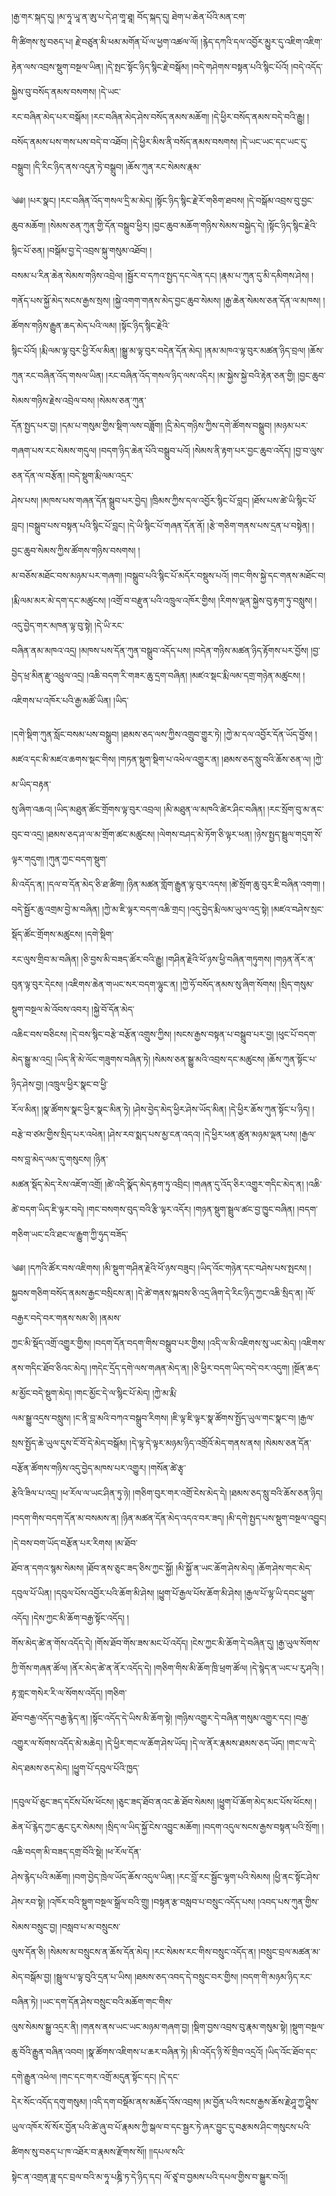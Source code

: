 ﻿  
།རྒྱ་གར་སྐད་དུ། །མ་ཧཱ་ཡཱ་ན་ཨུ་པ་དེ་ཤ་གཱ་ཐཱ། བོད་སྐད་དུ། ཐེག་པ་ཆེན་པོའི་མན་ངག་  
གི་ཚིགས་སུ་བཅད་པ། རྗེ་བཙུན་མི་ཕམ་མགོན་པོ་ལ་ཕྱག་འཚལ་ལོ། །རྙེད་དཀའི་དལ་འབྱོར་མྱུར་དུ་འཇིག་འཇིག་རྟེན་ལས་འབྲས་སྡུག་བསྔལ་ཡིན། །དེ་སྤང་སྟོང་ཉིད་སྙིང་རྗེ་བསྒོམ། །བདེ་གཤེགས་བསྟན་པའི་སྙིང་པོའོ། །བདེ་འདོད་སྐྱེས་བུ་བསོད་ནམས་བསགས། །དེ་ཡང་  
རང་བཞིན་མེད་པར་བསྒོམ། །རང་བཞིན་མེད་ཤེས་བསོད་ནམས་མཆོག། །དེ་ཕྱིར་བསོད་ནམས་བདེ་བའི་རྒྱུ། །བསོད་ནམས་པས་གས་པས་བདེ་བ་འཐོབ། །དེ་ཕྱིར་མིས་ནི་བསོད་ནམས་བསགས། །དེ་ཡང་ཡང་དང་ཡང་དུ་བསྒྲུབ། །དི་རིང་ཉིད་ནས་འདུན་ཏེ་བསྒྲུབ། །ཆོས་ཀུན་རང་སེམས་རྣམ་  
  
༄༅། །པར་སྣང། །རང་བཞིན་འོད་གསལ་དྲི་མ་མེད། །སྟོང་ཉིད་སྙིང་རྗེ་རོ་གཅིག་ཐབས། །དེ་བསྒོམ་འབྲས་བུ་བྱང་ཆུབ་མཆོག། །སེམས་ཅན་ཀུན་གྱི་དོན་བསྒྲུབ་ཕྱིར། །བྱང་ཆུབ་མཆོག་གཉིས་སེམས་བསྐྱེད་དེ། །སྟོང་ཉིད་སྙིང་རྗེའི་སྙིང་པོ་ཅན། །བསྒོམ་བྱ་དེ་འབྲས་སྐུ་གསུམ་འཐོབ། །  
བསམ་པ་རིན་ཆེན་སེམས་གཉིས་འབྲེལ། །སྦྱོར་བ་དཀའ་སྤྱད་དང་ལེན་དང། །རྣམ་པ་ཀུན་དུ་མི་དམིགས་ཤེས། །གནོད་པས་སྐྱོ་མེད་སངས་རྒྱས་སྲས། །སྐྱེ་འགག་གནས་མེད་བྱང་ཆུབ་སེམས། །རྒྱ་ཆེན་སེམས་ཅན་དོན་ལ་མཁས། །ཚོགས་གཉིས་རྒྱུན་ཆད་མེད་པའི་ལམ། །སྟོང་ཉིད་སྙིང་རྗེའི་  
སྙིང་པོའོ། །རྨི་ལམ་ལྟ་བུར་ཕྱི་རོལ་མིན། །སྒྱུ་མ་ལྟ་བུར་བདེན་དོན་མེད། །ནམ་མཁའ་ལྟ་བུར་མཚན་ཉིད་བྲལ། །ཆོས་ཀུན་རང་བཞིན་འོད་གསལ་ཡིན། །རང་བཞིན་འོད་གསལ་ཉིད་ལས་འདིར། །མ་སྐྱེས་སྐྱེ་བའི་རྟེན་ཅན་གྱི། །བྱང་ཆུབ་སེམས་གཉིས་རྗེས་འབྲེལ་བས། །སེམས་ཅན་ཀུན་  
དོན་སྤྱད་པར་བྱ། །དམ་པ་གསུམ་གྱིས་སྡིག་ལས་བཟློག། །དྲི་མེད་གཉིས་ཀྱིས་དགེ་ཚོགས་བསྒྲུབ། །མཉམ་པར་གཞག་པས་རང་སེམས་གདུལ། །བདག་ཉིད་ཆེན་པོའི་བསྒྲུབ་པའོ། །སེམས་ནི་རྟག་པར་བྱང་ཆུབ་འདོད། །བྱ་བ་ལུས་ཅན་དོན་ལ་བརྩོན། །བདེ་སྡུག་རྨི་ལམ་འདྲར་  
ཤེས་པས། །མཁས་པས་གཞན་དོན་སྒྲུབ་པར་བྱེད། །ཁྲིམས་ཀྱིས་དལ་འབྱོར་སྙིང་པོ་བླང། །ཐོས་པས་ཚེ་ཡི་སྙིང་པོ་བླང། །བསྒྲུབ་པས་བསྟན་པའི་སྙིང་པོ་བླང། །དེ་ཡི་སྙིང་པོ་གཞན་དོན་ནོ། །རྩེ་གཅིག་གནས་པས་དྲན་པ་བསྟེན། །བྱང་ཆུབ་སེམས་ཀྱིས་ཚོགས་གཉིས་བསགས། །  
མ་བཅོས་མཐོང་བས་མཉམ་པར་གཞག། །བསྒྲུབ་པའི་སྙིང་པོ་མདོར་བསྡུས་པའོ། །གང་གིས་སྐྱེ་དང་གནས་མཐོང་བ། །རྨི་ལམ་མར་མེ་དག་དང་མཚུངས། །འགྲོ་བ་བརྫུན་པའི་འཁྲུལ་འཁོར་གྱིས། །རིགས་ལྡན་སྐྱེས་བུ་རྟག་ཏུ་བསླུས། །འདུ་བྱེད་གར་མཁན་ལྟ་བུ་སྟེ། །དེ་ཡི་རང་  
བཞིན་ནམ་མཁའ་འདྲ། །མཁས་པས་དོན་ཀུན་བསྒྲུབ་འདོད་པས། །བདེན་གཉིས་མཚན་ཉིད་རྟོགས་པར་བྱོས། །བྱ་བྱེད་ཕྲ་མིན་རྫུ་འཕྲུལ་འདྲ། །འཆི་བདག་རི་གཟར་ཆུ་དྲག་བཞིན། །མཛའ་སྡང་རྨི་ལམ་དགྲ་གཉེན་མཚུངས། །འཇིགས་པ་འཁོར་པའི་རྒྱ་མཚོ་ཡིན། །ཡིད་  
  
།དགེ་སྡིག་ཀུན་སློང་བསམ་པས་བསྒྲུབ། །ཐམས་ཅད་ལས་ཀྱིས་འགྲུབ་གྱུར་ཏེ། །ཀྱེ་མ་དལ་འབྱོར་དོན་ཡོད་བྱོས། །མཛའ་དང་མི་མཛའ་ཆགས་སྡང་གིས། །གཏན་སྡུག་སྡིག་པ་འཕེལ་འགྱུར་ན། །ཐམས་ཅད་སླུ་བའི་ཆོས་ཅན་ལ། །ཀྱེ་མ་ཡིད་བརྟན་  
སུ་ཞིག་འཆའ། །ཡིད་མཐུན་ཚོང་གྲོགས་ལྟ་བུར་འབྲལ། །མི་མཐུན་ལ་མཁའི་ཚེར་ཤིང་བཞིན། །རང་སྲོག་བུ་མ་ནང་བུང་བ་འདྲ། །ཐམས་ཅད་ཤ་ལ་མ་གྲོག་ཚང་མཚུངས། །ལེགས་བཤད་མེ་ཏོག་ཅི་ལྟར་ཕན། །ཉེས་སྤྱད་སྦྲུལ་གདུག་སོ་ལྟར་གདུག། །ཀུན་ཀྱང་བདག་སྡུག་  
མི་འདོད་ན། །དལ་བ་དོན་མེད་ཅི་ཐ་ཚིག། །ཉིན་མཚན་གློག་རྒྱུན་ལྟ་བུར་འདས། །ཚེ་སྲོག་ཆུ་བུར་ཇི་བཞིན་འགག། །བདེ་སྦྱོར་ཆུ་འགྲམ་བྱེ་མ་བཞིན། །ཀྱེ་མ་ཇི་ལྟར་བདག་འཆི་གྲང། །འདུ་བྱེད་རྨི་ལམ་ཡུལ་འདྲ་སྟེ། །མཛའ་བཤེས་སྲང་སྡོད་ཚོང་གྲོགས་མཚུངས། །དགེ་སྡིག་  
རང་ལུས་གྲིབ་མ་བཞིན། །ཅི་བྱས་མི་བཟད་ཚོར་བའི་རྒྱུ། །གཤིན་རྗེའི་ཕོ་ཉས་ཕྱི་བཞིན་གཏུགས། །གཉན་ནོར་ན་བུན་ལྟ་བུར་དེངས། །འཇིགས་ཆེན་གཡང་སར་བདག་ལྷུང་ན། །ཀྱེ་ཧོ་བསོད་ནམས་སུ་ཞིག་སོགས། །སྲིད་གསུམ་སྡུག་བསྔལ་མེ་འོབས་འབར། །སྐྱེ་བོ་དོན་མེད་  
འཆིང་བས་བཅིངས། །དེ་བས་སྙིང་བརྩེ་བརྩོན་འགྲུས་ཀྱིས། །སངས་རྒྱས་བསྟན་པ་བསྒྲུབ་པར་བྱ། །ཕུང་པོ་བདག་མེད་སྒྱུ་མ་འདྲ། །ཡིད་ནི་མེ་ལོང་གཟུགས་བཞིན་ཏེ། །སེམས་ཅན་སྒྱུ་མའི་འབྲས་དང་མཚུངས། །ཆོས་ཀུན་སྟོང་པ་ཉིད་ཤེས་བྱ། །འཁྲུལ་ཕྱིར་སྣང་བ་ཕྱི་  
རོལ་མིན། །སྣ་ཚོགས་སྣང་ཕྱིར་སྣང་མིན་ཏེ། །ཤེས་བྱེད་མེད་ཕྱིར་ཤེས་ཡོད་མིན། །དེ་ཕྱིར་ཆོས་ཀུན་སྟོང་པ་ཉིད། །བརྩེ་བ་ཙམ་གྱིས་སྲིད་པར་འཕེན། །ཤེས་རབ་སྨད་པས་མྱ་ངན་འདའ། །དེ་ཕྱིར་ཕན་ཚུན་མཉམ་ལྡན་པས། །རྒྱལ་བས་བླ་མེད་ལམ་དུ་གསུངས། །ཉིན་  
མཚན་སྡོད་མེད་རེས་འཇོག་འགྲོ། །ཚེ་འདི་སྣོད་མེད་རྟག་ཏུ་འབྲིང། །གཞན་དུ་འོད་ཅིར་འགྱུར་གདིང་མེད་ན། །འཆི་ཚེ་བདག་ཡིད་ཇི་ལྟར་བདེ། །གང་བསགས་བུད་བའི་རྩི་ལྟར་འདོར། །གཉན་སྡུག་སྦྲུལ་ཚང་བྱ་ཁྱུང་བཞིན། །བདག་གཅིག་ཡང་ངའི་ཐང་ལ་རྒྱུག་ཀྱི་ཧུད་བཟོད་  
  
༄༅། །དཀའི་ཚོར་བས་འཇིགས། །མི་སྡུག་གཤིན་རྗེའི་ཕོ་ཉས་བཟུང། །ཡིད་འོང་གཉེན་དང་བཤེས་པས་སྤངས། །སྐྱབས་གཅིག་བསོད་ནམས་རྒྱང་བསྲིངས་ན། །དེ་ཚེ་གནས་སྐབས་ཅི་འདྲ་ཞིག་དེ་རིང་ཉིད་ཀྱང་འཆི་སྲིད་ན། །ལོ་བརྒྱར་བདེ་བར་གནས་སམ་ཅི། །ནམས་  
ཀྱང་མི་སྡོད་འགྲོ་འགྱུར་གྱིས། །བདག་དོན་བདག་གིས་བསྒྲུབ་པར་གྱིས། །འདི་ལ་མི་འཇིགས་སུ་ཡང་མེད། །འཇིགས་ནས་གདིང་ཐོབ་ཅིའང་མེད། །གདེང་དྲོད་དགེ་ལས་གཞན་མེད་ན། །ཅི་ཕྱིར་བདག་ཡིད་བདེ་བར་འདུག། །སྔོན་ཆད་མ་མྱོང་བདེ་སྡུག་མེད། །གང་མྱོང་དེ་ལ་སྙིང་པོ་མེད། །ཀྱེ་མ་རྨི་  
ལམ་སྒྱུ་འདྲས་བསླུས། །ང་ནི་བླ་མའི་བཀའ་བསྒྲུབ་རིགས། །ཇི་ལྟ་ཇི་ལྟར་སྣ་ཚོགས་སྤྱོད་ཡུལ་གང་སྣང་བ། །རྒྱལ་སྲས་སྤྱོད་ཆེ་ཡུལ་དུས་ངོ་བོ་དེ་མེད་བསྒོམ། །དེ་ལྟ་དེ་ལྟར་མཉམ་ཉིད་འགྲོའོ་མེད་གནས་ནས། །སེམས་ཅན་དོན་བརྩོན་ཚོགས་གཉིས་འདུ་བྱེད་མཁས་པར་འགྱུར། །གསོན་ཚེ་རྩྭ་  
རྩེའི་ཟིལ་པ་འདྲ། །ཕ་རོལ་ལ་ཡང་ཤིན་ཏུ་ཉེ། །གཅིག་བུར་གར་འགྲོ་ངེས་མེད་དེ། །ཐམས་ཅད་སླུ་བའི་ཆོས་ཅན་ཉིད། །བདག་གིས་བདག་དོན་མ་བསམས་ན། །ཉིན་མཚན་དོན་མེད་འདའ་བར་ཟད། །མི་དགེ་སྤྱད་པས་སྡུག་བསྔལ་འབྱུང། །དེ་བས་བག་ཡོད་བརྩོན་པར་རིགས། །མ་ཐོབ་  
ཐོབ་ན་དགའ་སྙམ་སེམས། །ཐོབ་ནས་ཅུང་ཟད་ཅིས་ཀྱང་སྐྱོ། །མི་སྐྱོ་ན་ཡང་ཆོག་ཤེས་མེད། །ཆོག་ཤེས་གང་མེད་དབུལ་པོ་ཡིན། །དབུལ་པོས་འབྱོར་པའི་ཆོག་མི་ཤེས། །ཕྱུག་པོ་རྒྱལ་པོས་ཆོག་མི་ཤེས། །རྒྱལ་པོ་ལྷ་ཡི་དབང་ཕྱུག་འདོད། །དེས་ཀྱང་མི་ཆོག་བརྒྱ་སྟོང་འདོད། །  
གོས་མེད་ཚེ་ན་གོས་འདོད་དེ། །གོས་ཐོབ་གོས་ཟས་མང་པོ་འདོད། །ངེས་ཀྱང་མི་ཆོག་དེ་བཞིན་དུ། །རྒྱ་ཡུལ་སོགས་ཀྱི་གོས་གཞན་ཚོལ། །ནོར་མེད་ཚེ་ན་ནོར་འདོད་དེ། །གཅིག་གིས་མི་ཆོག་ཁྲི་ཕྲག་ཚོལ། །དེ་སྙེད་ན་ཡང་པ་རུ་ཤའི། །རྟ་གླང་གསེར་རི་ལ་སོགས་འདོད། །གཅིག་  
ཐོབ་བརྒྱ་འདོད་བརྒྱ་རྙེད་ན། །སྟོང་འདོད་དེ་ཡིས་མི་ཆོག་སྟེ། །གཉིས་འགྱུར་དེ་བཞིན་གསུམ་འགྱུར་དང། །བརྒྱ་འགྱུར་ལ་སོགས་འདོད་མེ་མཆེད། །དེ་ཕྱིར་གང་ལ་ཆོག་ཤེས་ཡོད། །དེ་ལ་ནོར་རྣམས་ཐམས་ཅད་ཡོད། །གང་ལ་དེ་མེད་ཐམས་ཅད་མེད། །ཕྱུག་པོ་དབུལ་པོའི་ཁྱད་  
  
།དབུལ་པོ་ཅུང་ཟད་དངོས་པོས་ཕོངས། །ཅུང་ཟད་ཐོབ་ནའང་ཆེ་ཐོབ་སེམས། །ཕྱུག་པོ་ཆོག་མེད་མང་པོས་ཕོངས། །ཆེན་པོ་རྙེད་ཀྱང་ཆུང་ངུར་སེམས། །སྲིད་ལ་ཡིད་སྐྱོ་ངེས་འབྱུང་མཆོག། །བདག་འདུལ་སངས་རྒྱས་བསྟན་པའི་སྲོག། །འཆི་བདག་མི་བཟད་དགྲ་བོའི་སྡེ། །ཕ་རོལ་དོན་  
ཤེས་རྙེད་པའི་མཆོག། །བག་བྱེད་ཁྲེལ་ཡོད་ཆོས་འདུལ་ཡིན། །རང་བློ་རང་སྦྱོང་ལྷག་པའི་སེམས། །ཕྱི་ནང་སྟོང་ཤེས་ཤེས་རབ་སྟེ། །འཁོར་བའི་སྡུག་བསྔལ་སྒྲོལ་བའི་གྲུ། །བསྟན་རྩ་བསླབ་པ་བསྲུང་འདོད་པས། །འབད་པས་ཀུན་གྱིས་སེམས་བསྲུང་བྱ། །བསླབ་པ་མ་བསྲུངས་  
ལུས་དོན་ཅི། །སེམས་མ་བསྲུངས་ན་ཆོས་དོན་མེད། །རང་སེམས་རང་གིས་བསྲུང་འདོད་ན། །བསྲུང་བྲལ་མཚན་མ་མེད་བསྒོམ་བྱ། །སྦྲུལ་པ་ལྟ་བུའི་དྲན་པ་ཡིས། །ཐམས་ཅད་འབད་དེ་བསྲུང་བར་གྱིས། །བདག་གི་མཉམ་ཉིད་རང་བཞིན་ཏེ། །ཡང་དག་དོན་ཤེས་བསྲུང་བའི་མཆོག་གང་གིས་  
ལུས་སེམས་སྒྱུ་འདྲར་ནི། །གནས་ནས་ཡང་ཡང་མཉམ་གཞག་བྱ། །སྡིག་བྱས་འབྲས་བུ་རྣམ་གསུམ་སྟེ། །སྡུག་བསྔལ་ཆུ་བོའི་རྒྱུན་བཞིན་འབབ། །སྣ་ཚོགས་འཇིགས་པ་ཆར་བཞིན་ཏེ། །མི་འདོད་ཉི་སོ་གྲིབ་འདྲའོ། །ཡིད་འོང་ཐོབ་དང་དགེ་རྒྱུན་འཕེལ། །གང་དང་གར་འགྲོ་མདུན་སྟོང་དང། །དེ་དང་  
དེར་སོང་འདོད་དགུ་གསུམ། །འདི་དག་བསྡོམ་ནས་མཆོད་འོས་འབྲས། །མ་བྱོན་པའི་སངས་རྒྱས་ཆོས་རྗེ་ཤཱ་ཀྱ་ཤྲཱིས་ཡུལ་འཁོར་སོ་སོར་བྱོན་པའི་ཚེ་ཞུ་བ་པོ་རྣམས་ཀྱི་སྒལ་བ་དང་སྦྱར་ཏེ་ཞར་བྱུང་དུ་བརྩམས་ཤིང་གསུངས་པའི་ཚིགས་སུ་བཅད་པ་ཁ་འཐོར་བ་རྣམས་རྫོགས་སོ།། །།དཔལ་སའི་  
སྟེང་ན་འགྲན་ཟླ་དང་བྲལ་བའི་མ་ཧཱ་པཎྜི་ཏ་དེ་ཉིད་དང། ལོ་ཙཱ་བ་བྱམས་པའི་དཔལ་གྱིས་བ་སྒྱུར་བའོ།།  
  
  
